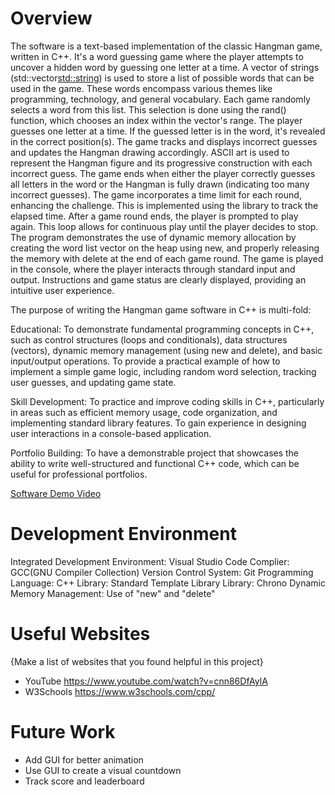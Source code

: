 # Overview


The software is a text-based implementation of the classic Hangman game, written in C++. It's a word guessing game where the player attempts to uncover a hidden word by guessing one letter at a time.  A vector of strings (std::vector<std::string>) is used to store a list of possible words that can be used in the game. These words encompass various themes like programming, technology, and general vocabulary.  Each game randomly selects a word from this list. This selection is done using the rand() function, which chooses an index within the vector's range.  The player guesses one letter at a time. If the guessed letter is in the word, it's revealed in the correct position(s).  The game tracks and displays incorrect guesses and updates the Hangman drawing accordingly.  ASCII art is used to represent the Hangman figure and its progressive construction with each incorrect guess. The game ends when either the player correctly guesses all letters in the word or the Hangman is fully drawn (indicating too many incorrect guesses).  The game incorporates a time limit for each round, enhancing the challenge. This is implemented using the <chrono> library to track the elapsed time.  After a game round ends, the player is prompted to play again. This loop allows for continuous play until the player decides to stop.  The program demonstrates the use of dynamic memory allocation by creating the word list vector on the heap using new, and properly releasing the memory with delete at the end of each game round.  The game is played in the console, where the player interacts through standard input and output. Instructions and game status are clearly displayed, providing an intuitive user experience.


The purpose of writing the Hangman game software in C++ is multi-fold:

Educational:
To demonstrate fundamental programming concepts in C++, such as control structures (loops and conditionals), data structures (vectors), dynamic memory management (using new and delete), and basic input/output operations.
To provide a practical example of how to implement a simple game logic, including random word selection, tracking user guesses, and updating game state.

Skill Development:
To practice and improve coding skills in C++, particularly in areas such as efficient memory usage, code organization, and implementing standard library features.
To gain experience in designing user interactions in a console-based application.

Portfolio Building:
To have a demonstrable project that showcases the ability to write well-structured and functional C++ code, which can be useful for professional portfolios.


[Software Demo Video](http://youtube.link.goes.here)

# Development Environment

Integrated Development Environment: Visual Studio Code
Complier: GCC(GNU Compiler Collection)
Version Control System: Git
Programming Language: C++
Library: Standard Template Library
Library: Chrono
Dynamic Memory Management: Use of "new" and "delete"

# Useful Websites

{Make a list of websites that you found helpful in this project}

- YouTube   https://www.youtube.com/watch?v=cnn86DfAylA
- W3Schools https://www.w3schools.com/cpp/

# Future Work


- Add GUI for better animation
- Use GUI to create a visual countdown
- Track score and leaderboard